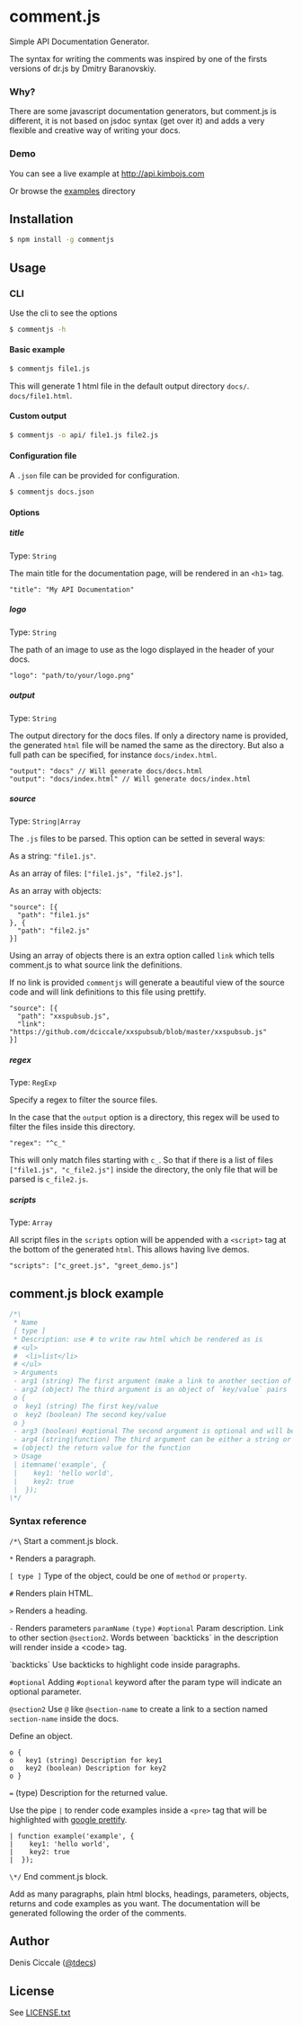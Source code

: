 # comment.js

Simple API Documentation Generator.

The syntax for writing the comments was inspired by one of the firsts versions of dr.js by Dmitry Baranovskiy.

### Why?
There are some javascript documentation generators, but comment.js is different, it is not based on jsdoc syntax (get over it) and adds a very flexible and creative way of writing your docs.

### Demo
You can see a live example at http://api.kimbojs.com

Or browse the [examples](examples) directory

## Installation

```bash
$ npm install -g commentjs
```

## Usage

### CLI

Use the cli to see the options

```bash
$ commentjs -h
```

#### Basic example

```bash
$ commentjs file1.js
```

This will generate 1 html file in the default output directory `docs/`. `docs/file1.html`.

#### Custom output

```bash
$ commentjs -o api/ file1.js file2.js
```

#### Configuration file

A `.json` file can be provided for configuration.

```bash
$ commentjs docs.json
```

#### Options

##### title

Type: `String`

The main title for the documentation page, will be rendered in an `<h1>` tag.

```
"title": "My API Documentation"
```

##### logo

Type: `String`

The path of an image to use as the logo displayed in the header of your docs.

```
"logo": "path/to/your/logo.png"
```

##### output

Type: `String`

The output directory for the docs files.
If only a directory name is provided, the generated `html` file will be named the same as the directory.
But also a full path can be specified, for instance `docs/index.html`.

```
"output": "docs" // Will generate docs/docs.html
"output": "docs/index.html" // Will generate docs/index.html
```

##### source

Type: `String|Array`

The `.js` files to be parsed. This option can be setted in several ways:

As a string: `"file1.js"`.

As an array of files: `["file1.js", "file2.js"]`.

As an array with objects:

```
"source": [{
  "path": "file1.js"
}, {
  "path": "file2.js"
}]
```

Using an array of objects there is an extra option called `link` which tells comment.js to what source link the definitions.

If no link is provided `commentjs` will generate a beautiful view of the source code and will link definitions to this file using prettify.

```
"source": [{
  "path": "xxspubsub.js",
  "link": "https://github.com/dciccale/xxspubsub/blob/master/xxspubsub.js"
}]
```

##### regex

Type: `RegExp`

Specify a regex to filter the source files.

In the case that the `output` option is a directory, this regex will be used to filter the files inside this directory.

```
"regex": "^c_"
```

This will only match files starting with `c_`. So that if there is a list of files `["file1.js", "c_file2.js"]` inside the directory, the only file that will be parsed is `c_file2.js`.

##### scripts

Type: `Array`

All script files in the `scripts` option will be appended with a `<script>` tag at the bottom of the generated `html`. This allows having live demos.

```
"scripts": ["c_greet.js", "greet_demo.js"]
```

## comment.js block example

```js
/*\
 * Name
 [ type ]
 * Description: use # to write raw html which be rendered as is
 # <ul>
 #  <li>list</li>
 # </ul>
 > Arguments
 - arg1 (string) The first argument (make a link to another section of the doc: @itemname2)
 - arg2 (object) The third argument is an object of `key/value` pairs
 o {
 o  key1 (string) The first key/value
 o  key2 (boolean) The second key/value
 o }
 - arg3 (boolean) #optional The second argument is optional and will be display as itemname(arg1, arg2, [arg3])
 - arg4 (string|function) The third argument can be either a string or a function
 = (object) the return value for the function
 > Usage
 | itemname('example', {
 |    key1: 'hello world',
 |    key2: true
 |  });
\*/
```

### Syntax reference

`/*\` Start a comment.js block.

`*` Renders a paragraph.

`[ type ]` Type of the object, could be one of `method` or `property`.

`#` Renders plain HTML.

`>` Renders a heading.

`-` Renders parameters `paramName` `(type)` `#optional` Param description. Link to other section `@section2`. Words between \`backticks` in the description will render inside a \<code> tag.

\`backticks` Use backticks to highlight code inside paragraphs.

`#optional` Adding `#optional` keyword after the param type will indicate an optional parameter.

`@section2` Use `@` like `@section-name` to create a link to a section named `section-name` inside the docs.

Define an object.
```
o {
o   key1 (string) Description for key1
o   key2 (boolean) Description for key2
o }
```

`=` (type) Description for the returned value.

Use the pipe `|` to render code examples inside a `<pre>` tag that will be highlighted with [google prettify](https://code.google.com/p/google-code-prettify/).
```
| function example('example', {
|    key1: 'hello world',
|    key2: true
|  });
```

`\*/` End comment.js block.

Add as many paragraphs, plain html blocks, headings, parameters, objects, returns and code examples as you want.
The documentation will be generated following the order of the comments.

## Author
Denis Ciccale ([@tdecs](http://twitter.com/tdecs))

## License
See [LICENSE.txt](https://raw.github.com/dciccale/comment.js/master/LICENSE.txt)
